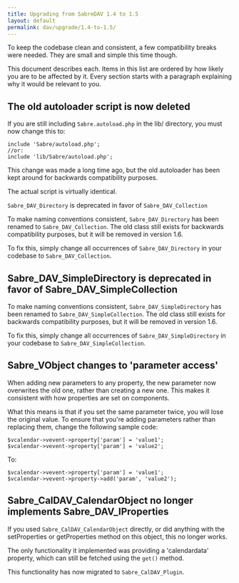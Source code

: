 ```yaml
---
title: Upgrading from SabreDAV 1.4 to 1.5
layout: default
permalink: dav/upgrade/1.4-to-1.5/
---
```


To keep the codebase clean and consistent, a few compatibility breaks were
needed. They are small and simple this time though.

This document describes each. Items in this list are ordered by how likely you
are to be affected by it. Every section starts with a paragraph explaining why
it would be relevant to you.


The old autoloader script is now deleted
----------------------------------------

If you are still including `Sabre.autoload.php` in the lib/ directory, you must
now change this to:

    include 'Sabre/autoload.php';
    //or:
    include 'lib/Sabre/autoload.php';

This change was made a long time ago, but the old autoloader has been kept
around for backwards compatibility purposes.

The actual script is virtually identical.

`Sabre_DAV_Directory` is deprecated in favor of `Sabre_DAV_Collection`

To make naming conventions consistent, `Sabre_DAV_Directory` has been renamed
to `Sabre_DAV_Collection`. The old class still exists for backwards
compatibility purposes, but it will be removed in version 1.6.

To fix this, simply change all occurrences of `Sabre_DAV_Directory` in your
codebase to `Sabre_DAV_Collection`.


Sabre_DAV_SimpleDirectory is deprecated in favor of Sabre_DAV_SimpleCollection
------------------------------------------------------------------------------

To make naming conventions consistent, `Sabre_DAV_SimpleDirectory` has been
renamed to `Sabre_DAV_SimpleCollection`. The old class still exists for
backwards compatibility purposes, but it will be removed in version 1.6.

To fix this, simply change all occurrences of `Sabre_DAV_SimpleDirectory` in
your codebase to `Sabre_DAV_SimpleCollection`.


Sabre_VObject changes to 'parameter access'
-------------------------------------------

When adding new parameters to any property, the new parameter now
overwrites the old one, rather than creating a new one. This makes it
consistent with how properties are set on components.

What this means is that if you set the same parameter twice, you will lose the
original value. To ensure that you're adding parameters rather than replacing
them, change the following sample code:

    $vcalendar->vevent->property['param'] = 'value1';
    $vcalendar->vevent->property['param'] = 'value2';

To:

    $vcalendar->vevent->property['param'] = 'value1';
    $vcalendar->vevent->property->add('param', 'value2');

Sabre_CalDAV_CalendarObject no longer implements Sabre_DAV_IProperties
----------------------------------------------------------------------

If you used `Sabre_CalDAV_CalendarObject` directly, or did anything with
the setProperties or getProperties method on this object, this no longer
works.

The only functionality it implemented was providing a 'calendardata'
property, which can still be fetched using the `get()` method.

This functionality has now migrated to `Sabre_CalDAV_Plugin`.
